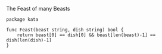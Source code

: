 The Feast of many Beasts

    package kata
    
    func Feast(beast string, dish string) bool {
        return beast[0] == dish[0] && beast[len(beast)-1] == dish[len(dish)-1]
    }
